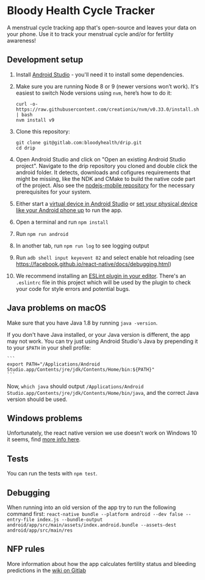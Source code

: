 # Bloody Health Cycle Tracker

A menstrual cycle tracking app that's open-source and leaves your data on your phone. Use it to track your menstrual cycle and/or for fertility awareness!

## Development setup
1. Install [Android Studio](https://developer.android.com/studio/) - you'll need it to install some dependencies.

1. Make sure you are running Node 8 or 9 (newer versions won’t work). It's easiest to switch Node versions using `nvm`, here’s how to do it:

    ```
    curl -o- https://raw.githubusercontent.com/creationix/nvm/v0.33.0/install.sh | bash
    nvm install v9
    ```

1. Clone this repository:

    ```
    git clone git@gitlab.com:bloodyhealth/drip.git
    cd drip
    ```

1. Open Android Studio and click on "Open an existing Android Studio project". Navigate to the drip repository you cloned and double click the android folder. It detects, downloads and cofigures requirements that might be missing, like the NDK and CMake to build the native code part of the project. Also see the [nodejs-mobile repository](https://github.com/janeasystems/nodejs-mobile) for the necessary prerequisites for your system.

1. Either start a [virtual device in Android Studio](https://developer.android.com/studio/run/emulator) or [set your physical device like your Android phone up](https://developer.android.com/training/basics/firstapp/running-app) to run the app.

1. Open a terminal and run `npm install`

1. Run `npm run android`

1. In another tab, run `npm run log` to see logging output

1. Run `adb shell input keyevent 82` and select enable hot reloading (see https://facebook.github.io/react-native/docs/debugging.html)

1. We recommend installing an [ESLint plugin in your editor](https://eslint.org/docs/user-guide/integrations#editors). There's an `.eslintrc` file in this project which will be used by the plugin to check your code for style errors and potential bugs.

## Java problems on macOS

Make sure that you have Java 1.8 by running `java -version`.

If you don't have Java installed, or your Java version is different, the app may not work. You can try just using Android Studio's Java by prepending it to your `$PATH` in your shell profile:

    ```
    export PATH="/Applications/Android Studio.app/Contents/jre/jdk/Contents/Home/bin:${PATH}"
    ```

Now, `which java` should output `/Applications/Android Studio.app/Contents/jre/jdk/Contents/Home/bin/java`, and the correct Java version should be used.

## Windows problems

Unfortunately, the react native version we use doesn't work on Windows 10 it seems, find [more info here](https://github.com/facebook/react-native/issues/20015).

## Tests
You can run the tests with `npm test`.

## Debugging
When running into an old version of the app try to run the following command first:
`react-native bundle --platform android --dev false --entry-file index.js --bundle-output android/app/src/main/assets/index.android.bundle --assets-dest android/app/src/main/res`

## NFP rules
More information about how the app calculates fertility status and bleeding predictions in the [wiki on Gitlab](https://gitlab.com/bloodyhealth/drip/wikis/home)

